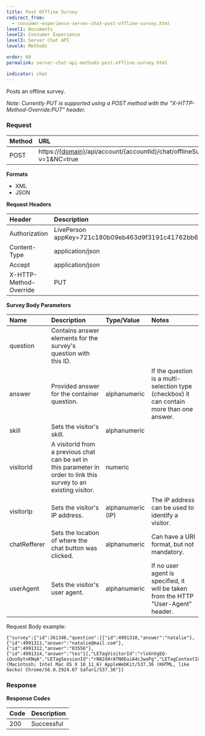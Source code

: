 ```yaml
---
title: Post Offline Survey
redirect_from:
  - consumer-experience-server-chat-post-offline-survey.html
level1: Documents
level2: Consumer Experience
level3: Server Chat API
level4: Methods

order: 60
permalink: server-chat-api-methods-post-offline-survey.html

indicator: chat
---
```


Posts an offline survey.

*Note: Currently PUT is supported using a POST method with the "X-HTTP-Method-Override:PUT" header.*

### Request

| Method | URL  |
| :--- | :--- |
| POST | https://[{domain}](https://developers.liveperson.com/agent-domain-domain-api.html)/api/account/{accountId}/chat/offlineSurvey?v=1&NC=true |

**Formats**

- XML
- JSON

**Request Headers**

| Header | Description |
| :--- | :--- |
| Authorization | LivePerson appKey=721c180b09eb463d9f3191c41762bb68 |
| Content-Type | application/json |
| Accept | application/json |
| X-HTTP-Method-Override | PUT |

**Survey Body Parameters**

| Name	| Description | Type/Value | Notes |
| :--- | :--- | :--- | :--- |
| question | Contains answer elements for the survey's question with this ID. | |  |
| answer | Provided answer for the container question. | alphanumeric | If the question is a multi-selection type (checkbox) it can contain more than one answer. |
| skill | Sets the visitor's skill. | alphanumeric | |
| visitorId | A visitorId from a previous chat can be set in this parameter in order to link this survey to an existing visitor. | numeric | | 
| visitorIp | Sets the visitor's IP address. | alphanumeric (IP) | The IP address can be used to identify a visitor. |
| chatRefferer | Sets the location of where the chat button was clicked. | alphanumeric  | Can have a URI format, but not mandatory. |
| userAgent | Sets the visitor's user agent. | alphanumeric | If no user agent is specified, it will be taken from the HTTP "User-Agent" header. |

Request Body example:

    {"survey":{"id":361346,"question":[{"id":4991310,"answer":"natalie"},{"id":4991311,"answer":"natalie@mail.com"},{"id":4991312,"answer":"03556"},{"id":4991314,"answer":"tes"}],"LETagVisitorId":"rloXnVgEQ-iQuoOytvKNqA","LETagSessionId":"rN82d4rATN6EuiA4cJwaPg","LETagContextId":"5","skill":"Sales","userAgent":"Mozilla/5.0 (Macintosh; Intel Mac OS X 10_11_6) AppleWebKit/537.36 (KHTML, like Gecko) Chrome/56.0.2924.87 Safari/537.36"}}

  
### Response

**Response Codes**

| Code | Description |
| :--- | :--- |
| 200 | Successful |